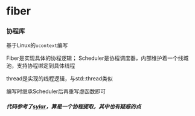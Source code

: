 # fiber
### 协程库

基于Linux的`ucontext`编写

Fiber是实现具体的协程逻辑；
Scheduler是协程调度器，内部维护着一个线城池，支持协程绑定到具体线程

thread是实现的线程逻辑，与std::thread类似

编写时继承Scheduler后再重写虚函数即可

##### 代码参考了[sylar](https://github.com/sylar-yin/sylar)，算是一个协程提取，其中也有疑惑的点
